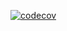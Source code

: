 [![codecov](https://codecov.io/github/pby2017/architecture-samples/branch/jacoco-setting/graph/badge.svg?token=MWG52M1AY1)](https://codecov.io/github/pby2017/architecture-samples)